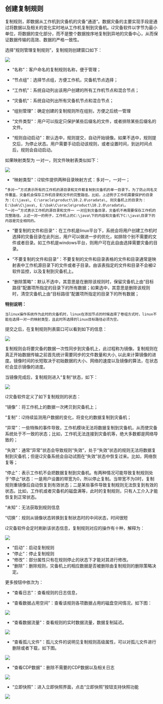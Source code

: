 ## 创建复制规则

复制规则，即数据从工作机到灾备机的灾备“通道“。数据灾备的主要实现手段是通过将数据以及相关的变化实时地从工作机复制到灾备机。i2灾备软件以字节为最小单位，将数据的变化部分，而不是整个数据按序地复制到异地的灾备中心，从而保证数据传输的高效、数据的严格一致性。

选择”规则管理复制规则”，复制规则创建窗口如下：

![](/assets/V7.018042606.png)

* “名称“：客户命名的复制规则名称，便于管理；

* “节点组”：选择节点组，方便工作机，灾备机节点选择；

* “工作机”：系统自动列出该用户创建的所有工作机节点和混合节点；

* “灾备机“：系统自动列出所有灾备机节点和混合节点；

* “组别管理”：确定创建的复制规则所在组别，方便之后统一管理

* “文件类型“：用户可以指定只保护某些后缀名的文件，或者排除某些后缀名的文件。

* “规则自动启动“：默认选中，规则提交，自动开始镜像。如果不选中，规则提交后，为停止状态。用户需要手动启动该规则，或者设置时间，到达时间点后，规则会自动启动。


如果映射类型为 一对一，则文件映射表类似如下：

![](/assets/V7.020627.png)

*   “映射类型“：i2软件提供两种目录映射方式：多对一，一对一； 
```
“多对一”方式表示所有的工作机的源目录和文件都复制到灾备机的单一目录下。为了防止同名文件覆盖，灾备机会保存工作机目录和文件的完整路径。比如，上述例子工作机需要保护的目录为：C:\java\, C:\oracle\product\10.2.0\oradata\, 则灾备机上的目录为：E:\bak\C\java\, E:\bak\C\oracle\product\10.2.0\oradata\。
“一对一”方式表示工作机的源目录和文件一 一对应到灾备目录，灾备机不再需要保存工作机的完整路径。上述一对一的例子，工作机上的C:\java\下的内容和灾备机下C:\java\目录下的内容是完全相同的。
```
*   “要复制的文件和目录“：在工作机是linux平台下，系统会将用户创建工作机时选择的灾备目录在此列出，用户可以做进一步的优化，如排除个别不需要的文件或者目录。如工作机是windows平台，则用户可在此自由选择需要灾备的目录。

*   “不要复制的文件和目录“：不要复制的文件和目录表格的文件和目录通常是映射表中工作机源目录下的文件或者子目录。由该表指定的文件和目录不会被i2软件监控，以及复制到灾备机上。


*   “删除策略“：默认不选中，其意思是在删除该规则时，保留灾备机上由“目标路径”配置项所指定的目录下的所有数据；如果选中，其意思是删除该规则时，清空灾备机上由“目标路径”配置项所指定的目录下的所有数据；



**特别说明：**
```
当linux操作系统作为此时的灾备机时，linux在添加节点的时候选择了卷组方式时，linux不能在选择一对一的映射类型，且此时所选择的linux目标路径必须为空。
```

提交之后，在复制规则列表窗口可以看到如下的信息：

![](/assets/V7.1.2019011016.png)

复制规则会将要灾备的数据一次性同步到灾备机上，此过程称为镜像。复制规则在真正开始数据传输之前首先统计需要同步的文件数量和大小, 以此来计算镜像的进度。镜像时间的长短取决于初始数据的大小、网络的速度以及镜像的算法，在状态栏会显示镜像的进度。

当镜像完成后，复制规则进入“复制“状态，如下：

![](/assets/V7.1.2019011015.png)

i2灾备软件定义了如下复制规则的状态：

“镜像”：将工作机上的数据一次拷贝到灾备机上；

“复制”：i2持续监测用户数据的变化，将变化的数据复制到灾备机；

“异常”：一些特殊的事件导致，工作机模块无法将数据复制到灾备机，从而使灾备系统处于不一致的状态；比如，工作机无法连接到灾备机等，绝大多数都是网络导致的；

“失效”：通常“异常”状态会导致规则“失效”，处于“失效”状态的规则无法将数据复制到灾备机；但是i2灾备系统会自动试图在“失效”状态中恢复过来。比如，网络恢复等；

“停止”：表示工作机不会把数据复制到灾备机。有两种情况可能导致复制规则处于“停止”状态：一是用户设置的带宽为0，所以停止复制。当带宽不为0时，复制规则重镜像后自动恢复到有效状态；二是某些事件导致复制规则无法恢复到有效的状态。比如，工作机或者灾备机的磁盘满等，此时的复制规则，只有人工介入才能恢复到正常状态。

“未知”：无法获取到规则信息

“切换”：规则从镜像状态转换到复制状态时的中间状态，时间很短

i2灾备软件会定时刷新该状态信息，复制规则对应的操作有十种，解释为：

![](/assets/V7.201811151510.png)

*   “启动”：启动复制规则
*   “停止”：停止复制规则
*   “修改”：部分属性只有在规则停止的状态下才能对其进行修改。
*   “删除”：删除规则，灾备机上的相应数据是否被删除由复制规则的删除策略决定。

更多按钮中依次为：

*   “查看日志”：查看规则的日志信息，

*   “查看数据占用空间”：查看该规则各项数据占用的磁盘空间情况，如下图：

![](/assets/V7.018042607.png)

*   “查看数据流量”：查看规则的实时数据流量，数据复制延迟。

![](/assets/V7.1.2019011017.png)

*   “查看孤儿文件”：孤儿文件的说明见复制规则高级属性，可以对孤儿文件进行删除或者下载，如下图。

![](/assets/V7.1.2019011018.png)

*   “查看CDP数据”：删除不需要的CDP数据以及相关日志

![](/assets/V7.1.2019011019.png)

*   “立即快照”：进入立即快照界面，点击“立即快照”按钮支持快照功能

![](/assets/V7.201811151512.png)